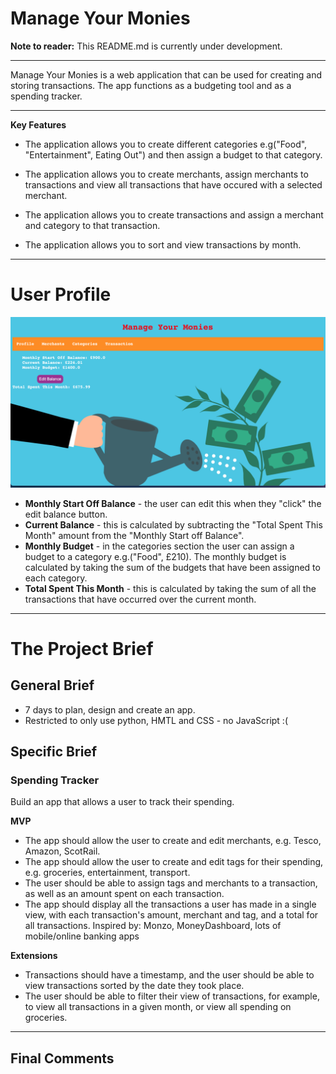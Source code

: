 # Manage Your Monies

<b>Note to reader:</b> This README.md is currently under development.

---

Manage Your Monies is a web application that can be used for creating and storing transactions. The app functions as a budgeting tool and as a spending tracker. 

---
<b>Key Features</b>

* The application allows you to create different categories e.g("Food", "Entertainment",
Eating Out") and then assign a budget to that category.

* The application allows you to create merchants, assign merchants to transactions and view all transactions that have occured with a selected merchant.

* The application allows you to create transactions and assign a merchant and category to that transaction.

* The application allows you to sort and view transactions by month.

---

<h1>User Profile</h1>


![](/static/images/pic_1.png)

* <b>Monthly Start Off Balance</b> - the user can edit this when they "click" the edit balance button.
* <b>Current Balance</b> - this is calculated by subtracting the "Total Spent This Month" amount from the "Monthly Start off Balance".
* <b>Monthly Budget</b> - in the categories section the user can assign a budget to a category e.g.("Food", £210). The monthly budget is calculated by taking the sum of the budgets that have been assigned to each category.
* <b>Total Spent This Month</b> - this is calculated by taking the sum of all the transactions that have occurred over the current month.

---
<h1>The Project Brief</h1>

<h2>General Brief</h2>

* 7 days to plan, design and create an app.
* Restricted to only use python, HMTL and CSS - no JavaScript :( 

<h2>Specific Brief</h2>
<h3>Spending Tracker</h3>

Build an app that allows a user to track their spending.

<b>MVP</b>
* The app should allow the user to create and edit merchants, e.g. Tesco, Amazon, ScotRail.
* The app should allow the user to create and edit tags for their spending, e.g. groceries, entertainment, transport.
* The user should be able to assign tags and merchants to a transaction, as well as an amount spent on each transaction.
* The app should display all the transactions a user has made in a single view, with each transaction's amount, merchant and tag, and a total for all transactions.
Inspired by:
Monzo, MoneyDashboard, lots of mobile/online banking apps

<b>Extensions</b>

* Transactions should have a timestamp, and the user should be able to view transactions sorted by the date they took place.
* The user should be able to filter their view of transactions, for example, to view all transactions in a given month, or view all spending on groceries.

---
<h2>Final Comments</h2>

